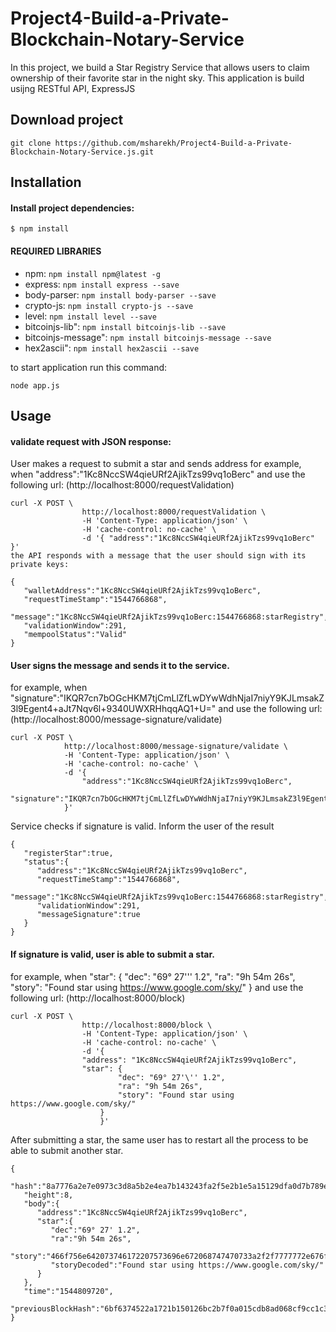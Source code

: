 # Project4-Build-a-Private-Blockchain-Notary-Service


In this project, we build a Star Registry Service that allows users to claim ownership of their favorite star in the night sky. 
This application is build usijng RESTful API, ExpressJS 


## Download project
```
git clone https://github.com/msharekh/Project4-Build-a-Private-Blockchain-Notary-Service.js.git
```



## Installation 

#### Install project dependencies:
```
$ npm install
```
#### REQUIRED LIBRARIES
- npm:            `npm install npm@latest -g`
- express:        `npm install express --save`
- body-parser:    `npm install body-parser --save`
- crypto-js:      `npm install crypto-js --save`
- level:          `npm install level --save`
- bitcoinjs-lib": `npm install bitcoinjs-lib --save`
- bitcoinjs-message": `npm install bitcoinjs-message --save`
- hex2ascii": `npm install hex2ascii --save`
 
 
to start application run this command:
```
node app.js
```


## Usage
 
#### validate request with JSON response:

User makes a request to submit a star and sends address
for example, when "address":"1Kc8NccSW4qieURf2AjikTzs99vq1oBerc" and use the following url:
(http://localhost:8000/requestValidation)
```
curl -X POST \
                http://localhost:8000/requestValidation \
                -H 'Content-Type: application/json' \
                -H 'cache-control: no-cache' \
                -d '{ "address":"1Kc8NccSW4qieURf2AjikTzs99vq1oBerc" }'
the API responds with a message that the user should sign with its private keys:
```
```
{  
   "walletAddress":"1Kc8NccSW4qieURf2AjikTzs99vq1oBerc",
   "requestTimeStamp":"1544766868",
   "message":"1Kc8NccSW4qieURf2AjikTzs99vq1oBerc:1544766868:starRegistry",
   "validationWindow":291,
   "mempoolStatus":"Valid"
}
```

#### User signs the message and sends it to the service.
for example, when "signature":"IKQR7cn7bOGcHKM7tjCmLlZfLwDYwWdhNjaI7niyY9KJLmsakZ3l9Egent4+aJt7Nqv6l+9340UWXRHhqqAQ1+U="
and use the following url:
(http://localhost:8000/message-signature/validate)

```
curl -X POST \
            http://localhost:8000/message-signature/validate \
            -H 'Content-Type: application/json' \
            -H 'cache-control: no-cache' \
            -d '{
                "address":"1Kc8NccSW4qieURf2AjikTzs99vq1oBerc",
                "signature":"IKQR7cn7bOGcHKM7tjCmLlZfLwDYwWdhNjaI7niyY9KJLmsakZ3l9Egent4+aJt7Nqv6l+9340UWXRHhqqAQ1+U="
            }'
```

Service checks if signature is valid. Inform the user of the result
```
{  
   "registerStar":true,
   "status":{  
      "address":"1Kc8NccSW4qieURf2AjikTzs99vq1oBerc",
      "requestTimeStamp":"1544766868",
      "message":"1Kc8NccSW4qieURf2AjikTzs99vq1oBerc:1544766868:starRegistry",
      "validationWindow":291,
      "messageSignature":true
   }
}
```
#### If signature is valid, user is able to submit a star.
for example, when "star": {
                        "dec": "69° 27'\'' 1.2",
                        "ra": "9h 54m 26s",
                        "story": "Found star using https://www.google.com/sky/"
                    }
 and use the following url:
(http://localhost:8000/block)
```
curl -X POST \
                http://localhost:8000/block \
                -H 'Content-Type: application/json' \
                -H 'cache-control: no-cache' \
                -d '{
                "address": "1Kc8NccSW4qieURf2AjikTzs99vq1oBerc",
                "star": {
                        "dec": "69° 27'\'' 1.2",
                        "ra": "9h 54m 26s",
                        "story": "Found star using https://www.google.com/sky/"
                    }
            	    }'
```
After submitting a star, the same user has to restart all the process to be able to submit another star. 
```
{  
   "hash":"8a7776a2e7e0973c3d8a5b2e4ea7b143243fa2f5e2b1e5a15129dfa0d7b789e1",
   "height":8,
   "body":{  
      "address":"1Kc8NccSW4qieURf2AjikTzs99vq1oBerc",
      "star":{  
         "dec":"69° 27' 1.2",
         "ra":"9h 54m 26s",
         "story":"466f756e642073746172207573696e672068747470733a2f2f7777772e676f6f676c652e636f6d2f736b792f",
         "storyDecoded":"Found star using https://www.google.com/sky/"
      }
   },
   "time":"1544809720",
   "previousBlockHash":"6bf6374522a1721b150126bc2b7f0a015cdb8ad068cf9cc1c38ab5bb605271da"
}
```









